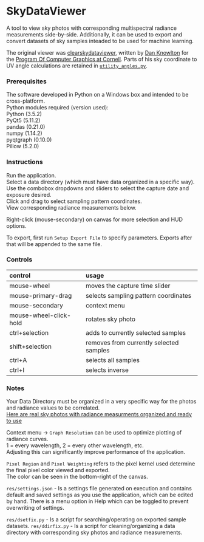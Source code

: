 # SkyDataViewer

A tool to view sky photos with corresponding multispectral radiance measurements side-by-side. Additionally, it can be used to export and convert datasets of sky samples inteaded to be used for machine learning.

The original viewer was [clearskydataviewer](https://github.com/ProgramofComputerGraphics/clearskydataviewer), written by [Dan Knowlton](https://github.com/knowlonix) for the [Program Of Computer Graphics at Cornell](http://www.graphics.cornell.edu). Parts of his sky coordinate to UV angle calculations are retained in [`utility_angles.py`](utility_angles.py).

### Prerequisites

The software developed in Python on a Windows box and intended to be cross-platform.  
Python modules required (version used):  
Python    (3.5.2)  
PyQt5     (5.11.2)  
pandas    (0.21.0)  
numpy     (1.14.2)  
pyqtgraph (0.10.0)  
Pillow    (5.2.0)  

### Instructions

Run the application.  
Select a data directory (which must have data organized in a specific way).  
Use the combobox dropdowns and sliders to select the capture date and exposure desired.  
Click and drag to select sampling pattern coordinates.  
View corresponding radiance measurements below.  

Right-click (mouse-secondary) on canvas for more selection and HUD options.  

To export, first run `Setup Export File` to specify parameters. Exports after that will be appended to the same file.  

### Controls

| control                | usage                                   |
|:-----------------------|:----------------------------------------|
| mouse-wheel            | moves the capture time slider           |
| mouse-primary-drag     | selects sampling pattern coordinates    |
| mouse-secondary        | context menu                            |
| mouse-wheel-click-hold | rotates sky photo                       |
| ctrl+selection         | adds to currently selected samples      |
| shift+selection        | removes from currently selected samples |
| ctrl+A                 | selects all samples                     |
| ctrl+I                 | selects inverse                         |

### Notes

Your Data Directory must be organized in a very specific way for the photos and radiance values to be correlated.  
[Here are real sky photos with radiance measurments organized and ready to use](https://spectralskylight.github.io/RadianceEstimationData)

Context menu -> `Graph Resolution` can be used to optimize plotting of radiance curves.  
1 = every wavelength, 2 = every other wavelength, etc.  
Adjusting this can significantly improve performance of the application.  

`Pixel Region` and `Pixel Weighting` refers to the pixel kernel used determine the final pixel color viewed and exported.  
The color can be seen in the bottom-right of the canvas.  

`res/settings.json` - Is a settings file generated on execution and contains default and saved settings as you use the application, which can be edited by hand. There is a menu option in Help which can be toggled to prevent overwriting of settings.

`res/dsetfix.py` - Is a script for searching/operating on exported sample datasets.
`res/ddirfix.py` - Is a script for cleaning/organizing a data directory with corresponding sky photos and radiance measurements.
